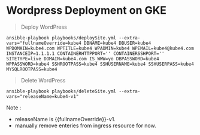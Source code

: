 # Wordpress Deployment on GKE

>Deploy WordPress

`ansible-playbook playbooks/deploySite.yml --extra-vars="fullnameOverride=kube4 DBNAME=kube4 DBUSER=kube4 WPDOMAIN=kube4.com WPTITLE=kube4 WPADMIN=kube4 WPEMAIL=kube4@kube4.com INSTANCEIP=1.1.1.1 CONTAINERHTTPPORT='' CONTAINERSSHPORT='' SITETYPE=live DOMAIN=kube4.com IS_WWW=yo DBPASSWORD=kube4 WPPASSWORD=kube4 SSHROOTPASS=kube4 SSHUSERNAME=kube4 SSHUSERPASS=kube4 MYSQLROOTPASS=kube4`

>Delete WordPress

`ansible-playbook playbooks/deleteSite.yml --extra-vars="releaseName=kube4-v1"`
 
Note : 

* releaseName is {{fullnameOverride}}-v1.
* manually remove enteries from ingress resource for now.
